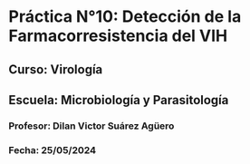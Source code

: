 # Práctica N°10: Detección de la Farmacorresistencia del VIH
## Curso: Virología
## Escuela: Microbiología y Parasitología
### Profesor: Dilan Victor Suárez Agüero
### Fecha: 25/05/2024